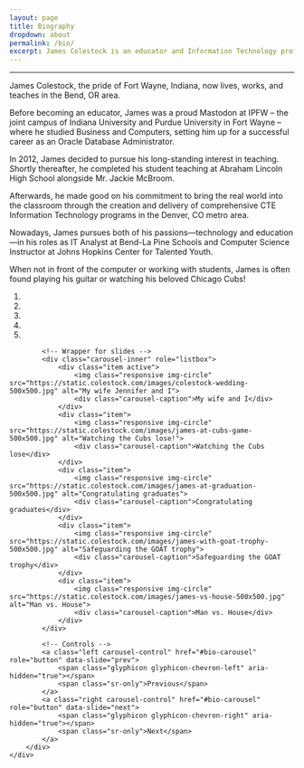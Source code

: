 ```yaml
---
layout: page
title: Biography
dropdown: about
permalink: /bio/
excerpt: James Colestock is an educator and Information Technology professional from Fort Wayne, IN now living in Wheat Ridge, CO
---
```

<hr>
<div class="row">
    <div class="col-md-8">
        <p>James Colestock, the pride of Fort Wayne, Indiana, now lives, works, and teaches in the Bend, OR area.</p>
        <p>Before becoming an educator, James was a proud Mastodon at IPFW – the joint campus of Indiana University and Purdue University in Fort Wayne – where he studied Business and Computers, setting him up for a successful career as an Oracle Database Administrator.</p>
        <p>In 2012, James decided to pursue his long-standing interest in teaching. Shortly thereafter, he completed his student teaching at Abraham Lincoln High School alongside Mr. Jackie McBroom.</p>
        <p>Afterwards, he made good on his commitment to bring the real world into the classroom through the creation and delivery of comprehensive CTE Information Technology programs in the Denver, CO metro area.</p>
        <p>Nowadays, James pursues both of his passions&mdash;technology and education&mdash;in his roles as IT Analyst at Bend-La Pine Schools and Computer Science Instructor at Johns Hopkins Center for Talented Youth.</p>
        <p>When not in front of the computer or working with students, James is often found playing his guitar or watching his beloved Chicago Cubs!</p>
    </div>
    <div class="col-md-4 xs-mt-20 sm-mt-30 lg-mt-40">
        <div id="bio-carousel" class="carousel slide" data-ride="carousel">
            <!-- Indicators -->
            <ol class="carousel-indicators">
                <li data-target="#bio-carousel" data-slide-to="0" class="active"></li>
                <li data-target="#bio-carousel" data-slide-to="1"></li>
                <li data-target="#bio-carousel" data-slide-to="2"></li>
                <li data-target="#bio-carousel" data-slide-to="3"></li>
                <li data-target="#bio-carousel" data-slide-to="4"></li>
            </ol>

            <!-- Wrapper for slides -->
            <div class="carousel-inner" role="listbox">
                <div class="item active">
                    <img class="responsive img-circle" src="https://static.colestock.com/images/colestock-wedding-500x500.jpg" alt="My wife Jennifer and I">
                    <div class="carousel-caption">My wife and I</div>
                </div>
                <div class="item">
                    <img class="responsive img-circle" src="https://static.colestock.com/images/james-at-cubs-game-500x500.jpg" alt="Watching the Cubs lose!">
                    <div class="carousel-caption">Watching the Cubs lose</div>
                </div>
                <div class="item">
                    <img class="responsive img-circle" src="https://static.colestock.com/images/james-at-graduation-500x500.jpg" alt="Congratulating graduates">
                    <div class="carousel-caption">Congratulating graduates</div>
                </div>
                <div class="item">
                    <img class="responsive img-circle" src="https://static.colestock.com/images/james-with-goat-trophy-500x500.jpg" alt="Safeguarding the GOAT trophy">
                    <div class="carousel-caption">Safeguarding the GOAT trophy</div>
                </div>
                <div class="item">
                    <img class="responsive img-circle" src="https://static.colestock.com/images/james-vs-house-500x500.jpg" alt="Man vs. House">
                    <div class="carousel-caption">Man vs. House</div>
                </div>
            </div>

            <!-- Controls -->
            <a class="left carousel-control" href="#bio-carousel" role="button" data-slide="prev">
                <span class="glyphicon glyphicon-chevron-left" aria-hidden="true"></span>
                <span class="sr-only">Previous</span>
            </a>
            <a class="right carousel-control" href="#bio-carousel" role="button" data-slide="next">
                <span class="glyphicon glyphicon-chevron-right" aria-hidden="true"></span>
                <span class="sr-only">Next</span>
            </a>
        </div>
    </div>
</div>
